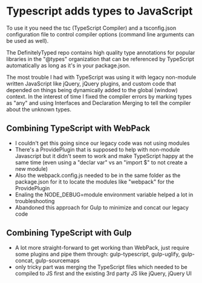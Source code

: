 Typescript adds types to JavaScript
===================================

To use it you need the tsc (TypeScript Compiler) and a tsconfig.json configuration file to control compiler options (command line arguments can be used as well).

The DefinitelyTyped repo contains high quality type annotations for popular libraries in the "@types" organization that can be referenced by TypeScript automatically as long as it's in your package.json.

The most trouble I had with TypeScript was using it with legacy non-module written JavaScript like jQuery, jQuery plugins, and custom code that depended on things being dynamically added to the global (window) context. 
In the interest of time I fixed the compiler errors by marking types as "any" and using Interfaces and Declaration Merging to tell the compiler about the unknown types.

Combining TypeScript with WebPack
------------------------------------

- I couldn't get this going since our legacy code was not using modules
- There's a ProvidePlugin that is supposed to help with non-module Javascript but it didn't seem to work and make TypeScript happy at the same time (even using a "declar var" vs an "import $" to not create a new module)
- Also the webpack.config.js needed to be in the same folder as the package.json for it to locate the modules like "webpack" for the ProvidePlugin
- Enaling the NODE_DEBUG=module environment variable helped a lot in troubleshooting
- Abandoned this approach for Gulp to minimize and concat our legacy code

Combining TypeScript with Gulp
------------------------------------

- A lot more straight-forward to get working than WebPack, just require some plugins and pipe them through: gulp-typescript, gulp-uglify, gulp-concat, gulp-sourcemaps
- only tricky part was merging the TypeScript files which needed to be compiled to JS first and the existing 3rd party JS like jQuery, jQuery UI

